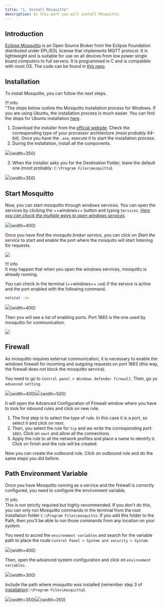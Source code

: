 ```yaml
---
title: "1. Install Mosquitto" 
description: In this part you will install Mosquitto.
---
```


## Introduction

[Eclipse Mosquitto](https://mosquitto.org/) is an Open Source Broker from the Eclipse Foundation distributed under EPL/EDL license that implements MQTT protocol. It is lightweight and is suitable for use on all devices from low power single board computers to full servers. It is programmed in C and is compatible with most OS. The code can be found in [this repo](https://github.com/eclipse/mosquitto).

## Installation

To install Mosquitto, you can follow the next steps.

!!! info  
    "The steps below outline the Mosquitto installation process for Windows. If you are using Ubuntu, the installation process is much easier. You can find the steps for Ubuntu installation [here](https://www.luisllamas.es/como-instalar-mosquitto-el-broker-mqtt/). 

1. Download the installer from the [official website](https://mosquitto.org/download/). Check the corresponding type of your processor architecture _(most probably 64-bit)_. Once you have the `.exe`, execute it to start the installation process.
2. During the installation, install all the components.

![](images_part1/installation_1.png){width=350}

3. When the installer asks you for the Destination Folder, leave the default one (most probably: `C:\Program Files\mosquitto`).

![](images_part1/installation_2.png){width=350}

## Start Mosquitto

Now, you can start mosquitto through windows services. You can open the services by clicking the ++windows++ button and typing `Services`. 
[_Here you can check the multiple ways to open windows services_](https://www.digitalcitizen.life/ways-access-services-windows/).

![](images_part1/start_1.png){width=400}

Once you have find the _mosquito broker service_, you can click on _Start the service_ to start and enable the port where the mosquito will start listening for requests.

![](images_part1/start_2.png)

!!! info  
    It may happen that when you open the windows services, mosquitto is already running.

You can check in the terminal (++windows++ `cmd`) if the service is active and the port enabled with the following command.

```bash
netstat -an
```

![](images_part1/start_3.png){width=400}

Then you will see a list of enabling ports. Port 1883 is the one used by mosquitto for communication.

![](images_part1/start_4.png)

## Firewall

As mosquitto requires external communication, it is necessary to enable the windows firewall for incoming and outgoing requests on port 1883 (this way, the firewall does not block the mosquitto service).

You need to go to `Control panel > Windows defender firewall`. Then, go yo `advanced setting`.

![](images_part1/firewall_1.png){width=400}![](images_part1/firewall_2.png){width=500}

It will open the Advanced Configuration of Firewall window where you have to look for inbound rules and click on new rule.

1. The first step is to select the type of rule. In this case it is a port, so select it and click on next.
2. Then, you select the rule for `tcp` and we write the corresponding port: `1883`. Click on `next` and allow all the connections.
3. Apply the rule to all the network profiles and place a name to identify it. Click on finish and the rule will be created.

Now you can create the outbound rule. Click on outbound rule and do the same steps you did before.

## Path Environment Variable

Once you have Mosquitto running as a service and the firewall is correctly configured, you need to configure the environment variable.

!!! info  
    This is not strictly required but highly recommended. If you don't do this, you can only run Mosquitto commands in the terminal from the root installation folder `C:\Program Files\mosquitto`. If you add this folder to the Path, then you'll be able to run those commands from any location on your system. 

You need to acced the `environment variables` and search for the variable path to place the route `Control Panel > System and security > System`. 

![](images_part1/path_1.png){width=400}

Then, open the advanced system configuration and click on `environment variables`.

![](images_part1/path_2.png){width=300}

Include the path where mosquitto was installed (remember step 3 of [installation](#installation )`C:\Program Files\mosquitto`). 

![](images_part1/path_3.png){width=350}![](images_part1/path_4.png){width=350}

